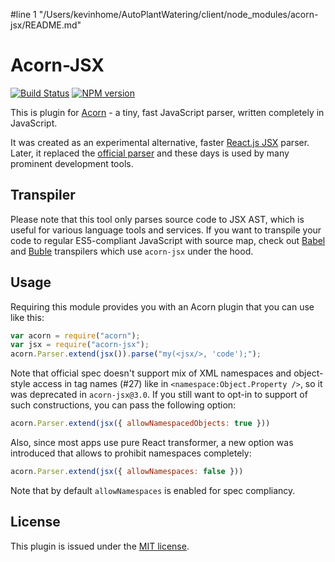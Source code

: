 #line 1 "/Users/kevinhome/AutoPlantWatering/client/node_modules/acorn-jsx/README.md"
# Acorn-JSX

[![Build Status](https://travis-ci.org/acornjs/acorn-jsx.svg?branch=master)](https://travis-ci.org/acornjs/acorn-jsx)
[![NPM version](https://img.shields.io/npm/v/acorn-jsx.svg)](https://www.npmjs.org/package/acorn-jsx)

This is plugin for [Acorn](http://marijnhaverbeke.nl/acorn/) - a tiny, fast JavaScript parser, written completely in JavaScript.

It was created as an experimental alternative, faster [React.js JSX](http://facebook.github.io/react/docs/jsx-in-depth.html) parser. Later, it replaced the [official parser](https://github.com/facebookarchive/esprima) and these days is used by many prominent development tools.

## Transpiler

Please note that this tool only parses source code to JSX AST, which is useful for various language tools and services. If you want to transpile your code to regular ES5-compliant JavaScript with source map, check out [Babel](https://babeljs.io/) and [Buble](https://buble.surge.sh/) transpilers which use `acorn-jsx` under the hood.

## Usage

Requiring this module provides you with an Acorn plugin that you can use like this:

```javascript
var acorn = require("acorn");
var jsx = require("acorn-jsx");
acorn.Parser.extend(jsx()).parse("my(<jsx/>, 'code');");
```

Note that official spec doesn't support mix of XML namespaces and object-style access in tag names (#27) like in `<namespace:Object.Property />`, so it was deprecated in `acorn-jsx@3.0`. If you still want to opt-in to support of such constructions, you can pass the following option:

```javascript
acorn.Parser.extend(jsx({ allowNamespacedObjects: true }))
```

Also, since most apps use pure React transformer, a new option was introduced that allows to prohibit namespaces completely:

```javascript
acorn.Parser.extend(jsx({ allowNamespaces: false }))
```

Note that by default `allowNamespaces` is enabled for spec compliancy.

## License

This plugin is issued under the [MIT license](./LICENSE).
